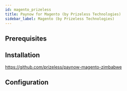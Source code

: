```yaml
---
id: magento_prizeless
title: Paynow for Magento (by Prizeless Technologies)
sidebar_label: Magento (by Prizeless Technologies)
---
```


## Prerequisites

## Installation
https://github.com/prizeless/paynow-magento-zimbabwe

## Configuration